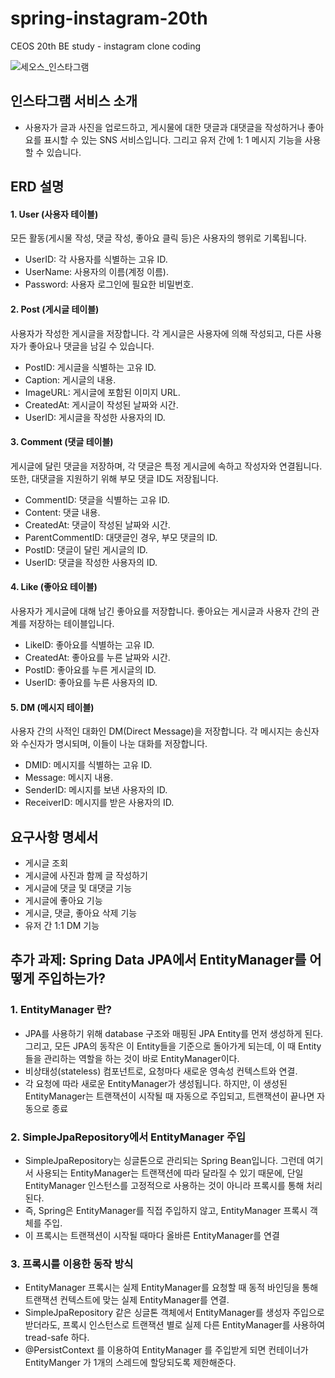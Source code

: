 # spring-instagram-20th
CEOS 20th BE study - instagram clone coding

![세오스_인스타그램](https://github.com/user-attachments/assets/febf859f-3fbd-4009-9248-e408e1f4b0ac)

## 인스타그램 서비스 소개 
- 사용자가 글과 사진을 업로드하고, 게시물에 대한 댓글과 대댓글을 작성하거나 좋아요를 표시할 수 있는 SNS 서비스입니다. 그리고 유저 간에 1: 1 메시지 기능을 사용할 수 있습니다. 


## ERD 설명 
#### 1. User (사용자 테이블)
모든 활동(게시물 작성, 댓글 작성, 좋아요 클릭 등)은 사용자의 행위로 기록됩니다.
- UserID: 각 사용자를 식별하는 고유 ID. 
- UserName: 사용자의 이름(계정 이름).
- Password: 사용자 로그인에 필요한 비밀번호.
#### 2. Post (게시글 테이블)
사용자가 작성한 게시글을 저장합니다. 각 게시글은 사용자에 의해 작성되고, 다른 사용자가 좋아요나 댓글을 남길 수 있습니다.
- PostID: 게시글을 식별하는 고유 ID.
- Caption: 게시글의 내용.
- ImageURL: 게시글에 포함된 이미지 URL.
- CreatedAt: 게시글이 작성된 날짜와 시간.
- UserID: 게시글을 작성한 사용자의 ID.
#### 3. Comment (댓글 테이블)
게시글에 달린 댓글을 저장하며, 각 댓글은 특정 게시글에 속하고 작성자와 연결됩니다. 또한, 대댓글을 지원하기 위해 부모 댓글 ID도 저장됩니다.
- CommentID: 댓글을 식별하는 고유 ID.
- Content: 댓글 내용.
- CreatedAt: 댓글이 작성된 날짜와 시간.
- ParentCommentID: 대댓글인 경우, 부모 댓글의 ID.
- PostID: 댓글이 달린 게시글의 ID.
- UserID: 댓글을 작성한 사용자의 ID.
#### 4. Like (좋아요 테이블)
사용자가 게시글에 대해 남긴 좋아요를 저장합니다. 좋아요는 게시글과 사용자 간의 관계를 저장하는 테이블입니다.
- LikeID: 좋아요를 식별하는 고유 ID.
- CreatedAt: 좋아요를 누른 날짜와 시간.
- PostID: 좋아요를 누른 게시글의 ID.
- UserID: 좋아요를 누른 사용자의 ID.
#### 5. DM (메시지 테이블)
사용자 간의 사적인 대화인 DM(Direct Message)을 저장합니다. 각 메시지는 송신자와 수신자가 명시되며, 이들이 나눈 대화를 저장합니다.
- DMID: 메시지를 식별하는 고유 ID.
- Message: 메시지 내용.
- SenderID: 메시지를 보낸 사용자의 ID.
- ReceiverID: 메시지를 받은 사용자의 ID.
## 요구사항 명세서 
- 게시글 조회
- 게시글에 사진과 함께 글 작성하기
- 게시글에 댓글 및 대댓글 기능
- 게시글에 좋아요 기능
- 게시글, 댓글, 좋아요 삭제 기능
- 유저 간 1:1 DM 기능
## 추가 과제: Spring Data JPA에서 EntityManager를 어떻게 주입하는가? 
### 1. EntityManager 란? 
- JPA를 사용하기 위해 database 구조와 매핑된 JPA Entity를 먼저 생성하게 된다. 그리고, 모든 JPA의 동작은 이 Entity들을 기준으로 돌아가게 되는데, 이 때 Entity들을 관리하는 역할을 하는 것이 바로 EntityManager이다. 
- 비상태성(stateless) 컴포넌트로, 요청마다 새로운 영속성 컨텍스트와 연결.
- 각 요청에 따라 새로운 EntityManager가 생성됩니다. 하지만, 이 생성된 EntityManager는 트랜잭션이 시작될 때 자동으로 주입되고, 트랜잭션이 끝나면 자동으로 종료

### 2. SimpleJpaRepository에서 EntityManager 주입
- SimpleJpaRepository는 싱글톤으로 관리되는 Spring Bean입니다. 그런데 여기서 사용되는 EntityManager는 트랜잭션에 따라 달라질 수 있기 때문에, 단일 EntityManager 인스턴스를 고정적으로 사용하는 것이 아니라 프록시를 통해 처리된다. 
- 즉, Spring은 EntityManager를 직접 주입하지 않고, EntityManager 프록시 객체를 주입.
- 이 프록시는 트랜잭션이 시작될 때마다 올바른 EntityManager를 연결

### 3. 프록시를 이용한 동작 방식
- EntityManager 프록시는 실제 EntityManager를 요청할 때 동적 바인딩을 통해 트랜잭션 컨텍스트에 맞는 실제 EntityManager를 연결.
- SimpleJpaRepository 같은 싱글톤 객체에서 EntityManager를 생성자 주입으로 받더라도, 프록시 인스턴스로 트랜잭션 별로 실제 다른 EntityManager를 사용하여 tread-safe 하다. 
- @PersistContext 를 이용하여 EntityManager 를 주입받게 되면 컨테이너가 EntityManger 가 1개의 스레드에 할당되도록 제한해준다. 

